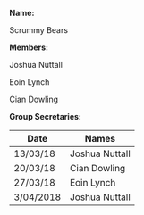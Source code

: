 [logo]: https://github.com/Bilistic/ScrummyBears/blob/master/ScrummyBearsLogo.png "Logo Title Text 2"

**Name:**

Scrummy Bears

**Members:**

Joshua Nuttall

Eoin Lynch

Cian Dowling

**Group Secretaries:**

| Date | Names |
| --- | --- |
| 13/03/18 | Joshua Nuttall |
| 20/03/18 | Cian Dowling |
| 27/03/18 | Eoin Lynch |
| 3/04/2018 | Joshua Nuttall |

